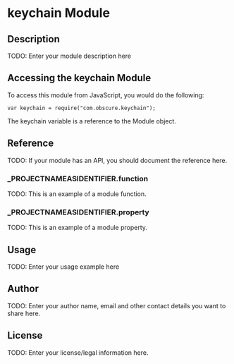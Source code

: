 # keychain Module

## Description

TODO: Enter your module description here

## Accessing the keychain Module

To access this module from JavaScript, you would do the following:

	var keychain = require("com.obscure.keychain");

The keychain variable is a reference to the Module object.	

## Reference

TODO: If your module has an API, you should document
the reference here.

### ___PROJECTNAMEASIDENTIFIER__.function

TODO: This is an example of a module function.

### ___PROJECTNAMEASIDENTIFIER__.property

TODO: This is an example of a module property.

## Usage

TODO: Enter your usage example here

## Author

TODO: Enter your author name, email and other contact
details you want to share here. 

## License

TODO: Enter your license/legal information here.
